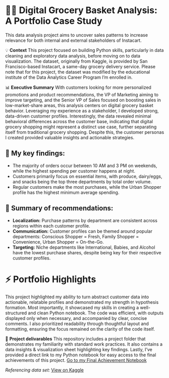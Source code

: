# 👩‍💻 Digital Grocery Basket Analysis: A Portfolio Case Study
This data analysis project aims to uncover sales patterns to increase relevance for both internal and external stakeholders of Instacart.

💡 **Context**
This project focused on building Python skills, particularly in data cleaning and exploratory data analysis, before moving on to data visualization. The dataset, originally from Kaggle, is provided by San Francisco-based Instacart, a same-day grocery delivery service. Please note that for this project, the dataset was modified by the educational institute of the Data Analytics Career Program I’m enrolled in.

📊 **Executive Summary**
With customers looking for more personalized promotions and product recommendations, the VP of Marketing aiming to improve targeting, and the Senior VP of Sales focused on boosting sales in low-market-share areas, this analysis centers on digital grocery basket behavior. Leveraging my experience as a stakeholder, I developed strong, data-driven customer profiles. Interestingly, the data revealed minimal behavioral differences across the customer base, indicating that digital grocery shopping might represent a distinct use case, further separating itself from traditional grocery shopping. Despite this, the customer personas I created provided valuable insights and actionable strategies.

## 🎯 **My key findings:**
* The majority of orders occur between 10 AM and 3 PM on weekends, while the highest spending per customer happens at night.
* Customers primarily focus on essential items, with produce, dairy/eggs, and snacks being the top three departments by total order volume.
* Regular customers make the most purchases, while the Urban Shopper profile has the highest minimum average spending.

## 🚀 **Summary of recommendations:**
* **Localization:** Purchase patterns by department are consistent across regions within each customer profile.
* **Communication:** Customer profiles can be themed around popular departments: Conscious Shopper = Fresh, Family Shopper = Convenience, Urban Shopper = On-the-Go.
* **Targeting:** Niche departments like International, Babies, and Alcohol have the lowest purchase shares, despite being key for their respective customer profiles.

# ⚡️ **Portfolio Highlights**
This project highlighted my ability to turn abstract customer data into actionable, relatable profiles and demonstrated my strength in hypothesis formation. Most importantly, it showcased my skills in creating a well-structured and clean Python notebook. The code was efficient, with outputs displayed only when necessary, and accompanied by clear, concise comments. I also prioritized readability through thoughtful layout and formatting, ensuring the focus remained on the clarity of the code itself.

🔗 **Project delivarables**
This repository includes a project folder that demonstrates my familiarity with standard work practices. It also contains a data insights & visualization sheet highlighting key findings. Lastly, I’ve provided a direct link to my Python notebook for easy access to the final achievements of this project. [Go to my Final Achievement Notebook](https://github.com/noortjeoffreins/Instacart_DataAnalysis_Portfolio/blob/main/Final%20Achievement%20Notebook.ipynb "Go to my Final Achievement Notebook")

*Referencing data set:* [View on Kaggle](https://www.kaggle.com/datasets/psparks/instacart-market-basket-analysis "View on Kaggle")
